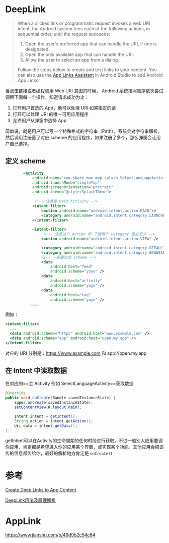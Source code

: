 # DeepLink

>When a clicked link or programmatic request invokes a web URI intent, the Android system tries each of the following actions, in sequential order, until the request succeeds:
>
>1. Open the user's preferred app that can handle the URI, if one is designated.
>2. Open the only available app that can handle the URI.
>3. Allow the user to select an app from a dialog.
>
>Follow the steps below to create and test links to your content. You can also use the [App Links Assistant](https://developer.android.com/studio/write/app-link-indexing) in Android Studio to add Android App Links.

当点击链接或者编程调用 Web URI  意图的时候， Android 系统按照顺序依次尝试调用下面每一个操作，知道请求成功为止：

1. 打开用户首选的 App，他可以处理 URI 如果指定的话
2. 打开可以处理 URI 的唯一可用应用程序
3. 允许用户从弹窗中选择 App

简单说，就是用户可以写一个特殊格式的字符串（Path），系统会对字符串解析，然后调用注册量了对应 scheme 的应用程序，如果注册了多个，那么弹窗会让用户自己选择。



## 定义 scheme

```xml
        <activity
            android:name="com.share.max.mvp.splash.SelectLanguageActivity"
            android:launchMode="singleTop"
            android:screenOrientation="portrait"
            android:theme="@style/SplashTheme">
          
             <!-- 注意是 Main Activity -->
            <intent-filter>
                <action android:name="android.intent.action.MAIN"/>
                <category android:name="android.intent.category.LAUNCHER"/>
            </intent-filter>
         
            <intent-filter>
                 <!-- 注意这个 action 和 下面两个 category 是必须的 -->
                <action android:name="android.intent.action.VIEW" />

                <category android:name="android.intent.category.DEFAULT" />
                <category android:name="android.intent.category.BROWSABLE" />
                <!-- 一定要包含 scheme --> 
                <data
                    android:host="feed"
                    android:scheme="yoyo" />
                <data
                    android:host="activity"
                    android:scheme="yoyo" />
                <data
                    android:host="tag"
                    android:scheme="yoyo" />
           …………
```

例如：

```XML
<intent-filter>
  ...
  <data android:scheme="https" android:host="www.example.com" />
  <data android:scheme="app" android:host="open.my.app" />
</intent-filter>
```

对应的 URI 分别是：https://www.example.com 和 app://open.my.app



## 在 Intent 中读取数据

在对应的==主 Activity 例如 SelectLanguageActivity==获取数据

```java
@Override
public void onCreate(Bundle savedInstanceState) {
    super.onCreate(savedInstanceState);
    setContentView(R.layout.main);

    Intent intent = getIntent();
    String action = intent.getAction();
    Uri data = intent.getData();
}
```

getIntent可以在Activity的生命周期的任何时段进行获取，不过一般别人应用要调你应用，肯定都是希望进入你的应用某个界面，或实现某个功能。其他应用会把该传的信息都传给你，最好的解析地方肯定是 `onCreate()`



# 参考

[Create Deep Links to App Content](https://developer.android.com/training/app-links/deep-linking)

[DeepLink用法及原理解析](https://www.jianshu.com/p/d5db3d2def3b)



# AppLink

https://www.jianshu.com/p/49d9b2c54c64

